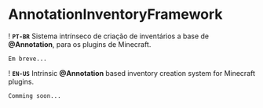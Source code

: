 # AnnotationInventoryFramework
! **`PT-BR`**
Sistema intrínseco de criação de inventários a base de **@Annotation**, para os plugins de Minecraft.

`Em breve...`

! **`EN-US`**
Intrinsic **@Annotation** based inventory creation system for Minecraft plugins.

`Comming soon...`

